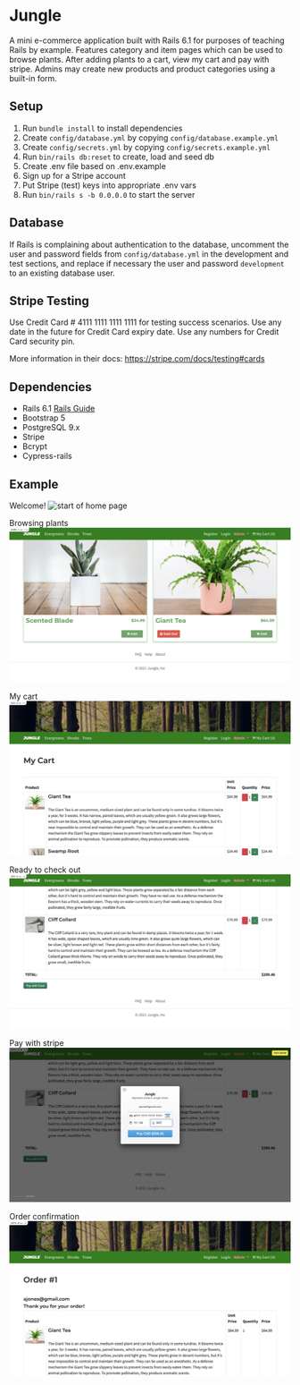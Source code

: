 # Jungle

A mini e-commerce application built with Rails 6.1 for purposes of teaching Rails by example. 
Features category and item pages which can be used to browse plants. 
After adding plants to a cart, view my cart and pay with stripe. 
Admins may create new products and product categories using a built-in form. 


## Setup

1. Run `bundle install` to install dependencies
2. Create `config/database.yml` by copying `config/database.example.yml`
3. Create `config/secrets.yml` by copying `config/secrets.example.yml`
4. Run `bin/rails db:reset` to create, load and seed db
5. Create .env file based on .env.example
6. Sign up for a Stripe account
7. Put Stripe (test) keys into appropriate .env vars
8. Run `bin/rails s -b 0.0.0.0` to start the server

## Database

If Rails is complaining about authentication to the database, uncomment the user and password fields from `config/database.yml` in the development and test sections, and replace if necessary the user and password `development` to an existing database user.

## Stripe Testing

Use Credit Card # 4111 1111 1111 1111 for testing success scenarios.
Use any date in the future for Credit Card expiry date.
Use any numbers for Credit Card security pin.

More information in their docs: <https://stripe.com/docs/testing#cards>

## Dependencies

- Rails 6.1 [Rails Guide](http://guides.rubyonrails.org/v6.1/)
- Bootstrap 5
- PostgreSQL 9.x
- Stripe
- Bcrypt
- Cypress-rails

## Example 

Welcome!
![start of home page](docs/start_of_home_page.png)

Browsing plants
![end of home page](docs/end_of_home_page.png)

My cart
![my cart](docs/start_of_my_cart.png)

Ready to check out
![end of my cart](docs/end_of_my_cart.png)

Pay with stripe
![Pay with stripe](docs/pay_with_stripe.png)

Order confirmation
![Order confirmation](docs/order_confirmation.png)